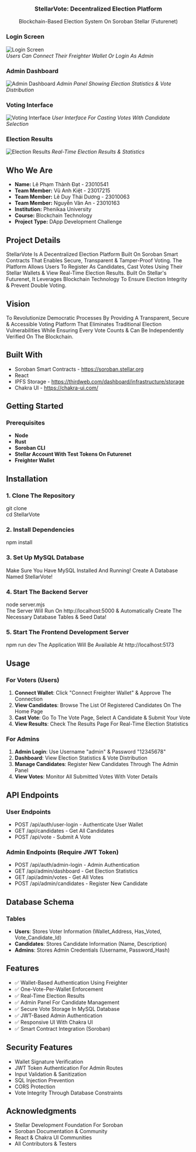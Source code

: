 <div>

<h3 align="center">StellarVote: Decentralized Election Platform</h3>

  <p align="center"> Blockchain-Based Election System On Soroban Stellar (Futurenet)</p>
</div>

### Login Screen
![Login Screen](img/LoginScreen.png)  
*Users Can Connect Their Freighter Wallet Or Login As Admin*

### Admin Dashboard
![Admin Dashboard](img/Dashboard.png)
*Admin Panel Showing Election Statistics & Vote Distribution*

### Voting Interface
![Voting Interface](img/VotingInterface.png)
*User Interface For Casting Votes With Candidate Selection*

### Election Results
![Election Results](img/ElectionResults.png)
*Real-Time Election Results & Statistics*

## Who We Are

- **Name:** Lê Phạm Thành Đạt - 23010541
- **Team Member:** Vũ Anh Kiệt - 23017215
- **Team Member:** Lê Duy Thái Dương - 23010063
- **Team Member:** Nguyễn Văn An - 23010163
- **Institution:** Phenikaa University
- **Course:** Blockchain Technology
- **Project Type:** DApp Development Challenge

## Project Details

StellarVote Is A Decentralized Election Platform Built On Soroban Smart Contracts That Enables Secure, Transparent & Tamper-Proof Voting. The Platform Allows Users To Register As Candidates, Cast Votes Using Their Stellar Wallets & View Real-Time Election Results. Built On Stellar's Futurenet, It Leverages Blockchain Technology To Ensure Election Integrity & Prevent Double Voting.

## Vision

To Revolutionize Democratic Processes By Providing A Transparent, Secure & Accessible Voting Platform That Eliminates Traditional Election Vulnerabilities While Ensuring Every Vote Counts & Can Be Independently Verified On The Blockchain.

## Built With

- Soroban Smart Contracts - https://soroban.stellar.org
- React
- IPFS Storage - https://thirdweb.com/dashboard/infrastructure/storage
- Chakra UI - https://chakra-ui.com/

## Getting Started

### Prerequisites

- **Node**  
- **Rust**  
- **Soroban CLI**  
- **Stellar Account With Test Tokens On Futurenet**  
- **Freighter Wallet**  

## Installation

### 1. Clone The Repository
git clone <repositoryUrl>  
cd StellarVote  

### 2. Install Dependencies
npm install  

### 3. Set Up MySQL Database
Make Sure You Have MySQL Installed And Running! Create A Database Named StellarVote!

### 4. Start The Backend Server
node server.mjs  
The Server Will Run On http://localhost:5000 & Automatically Create The Necessary Database Tables & Seed Data!

### 5. Start The Frontend Development Server
npm run dev
The Application Will Be Available At http://localhost:5173

## Usage

### For Voters (Users)
1. **Connect Wallet**: Click "Connect Freighter Wallet" & Approve The Connection
2. **View Candidates**: Browse The List Of Registered Candidates On The Home Page
3. **Cast Vote**: Go To The Vote Page, Select A Candidate & Submit Your Vote
4. **View Results**: Check The Results Page For Real-Time Election Statistics

### For Admins
1. **Admin Login**: Use Username "admin" & Password "12345678"
2. **Dashboard**: View Election Statistics & Vote Distribution
3. **Manage Candidates**: Register New Candidates Through The Admin Panel
4. **View Votes**: Monitor All Submitted Votes With Voter Details

## API Endpoints

### User Endpoints
- POST /api/auth/user-login - Authenticate User Wallet
- GET /api/candidates - Get All Candidates
- POST /api/vote - Submit A Vote

### Admin Endpoints (Require JWT Token)
- POST /api/auth/admin-login - Admin Authentication
- GET /api/admin/dashboard - Get Election Statistics
- GET /api/admin/votes - Get All Votes
- POST /api/admin/candidates - Register New Candidate

## Database Schema

### Tables
- **Users**: Stores Voter Information (Wallet_Address, Has_Voted, Vote_Candidate_Id)
- **Candidates**: Stores Candidate Information (Name, Description)
- **Admins**: Stores Admin Credentials (Username, Password_Hash)

## Features

- ✅ Wallet-Based Authentication Using Freighter
- ✅ One-Vote-Per-Wallet Enforcement
- ✅ Real-Time Election Results
- ✅ Admin Panel For Candidate Management
- ✅ Secure Vote Storage In MySQL Database
- ✅ JWT-Based Admin Authentication
- ✅ Responsive UI With Chakra UI
- ✅ Smart Contract Integration (Soroban)

## Security Features

- Wallet Signature Verification
- JWT Token Authentication For Admin Routes
- Input Validation & Sanitization
- SQL Injection Prevention
- CORS Protection
- Vote Integrity Through Database Constraints

## Acknowledgments

- Stellar Development Foundation For Soroban
- Soroban Documentation & Community
- React & Chakra UI Communities
- All Contributors & Testers
